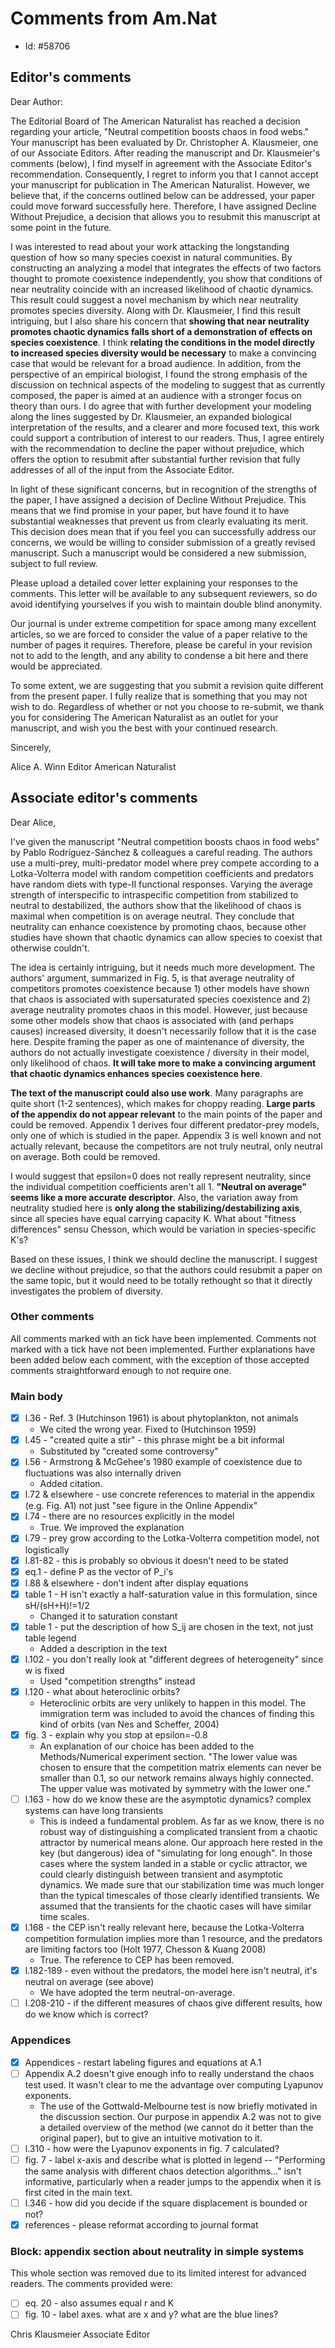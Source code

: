 # Comments from Am.Nat
- Id:  #58706


## Editor's comments

Dear Author:

The Editorial Board of The American Naturalist has reached a decision regarding your article, "Neutral competition boosts chaos in food webs."  Your manuscript has been evaluated by Dr. Christopher A. Klausmeier, one of our Associate Editors. After reading the manuscript and Dr. Klausmeier's comments (below), I find myself in agreement with the Associate Editor's recommendation. Consequently, I regret to inform you that I cannot accept your manuscript for publication in The American Naturalist. However, we believe that, if the concerns outlined below can be addressed, your paper could move forward successfully here. Therefore, I have assigned Decline Without Prejudice, a decision that allows you to resubmit this manuscript at some point in the future.

I was interested to read about your work attacking the longstanding question of how so many species coexist in natural communities. By constructing an analyzing a model that integrates the effects of two factors thought to promote coexistence independently, you show that conditions of near neutrality coincide with an increased likelihood of chaotic dynamics. This result could suggest a novel mechanism by which near neutrality promotes species diversity. Along with Dr. Klausmeier, I find this result intriguing, but I also share his concern that **showing that near neutrality promotes chaotic dynamics falls short of a demonstration of effects on species coexistence**. I think **relating the conditions in the model directly to increased species diversity would be necessary** to make a convincing case that would be relevant for a broad audience. In addition, from the perspective of an empirical biologist, I found the strong emphasis of the discussion on technical aspects of the modeling to suggest that as currently composed, the paper is aimed at an audience with a stronger focus on theory than ours. I do agree that with further development your modeling along the lines suggested by Dr. Klausmeier, an expanded biological interpretation of the results, and a clearer and more focused text, this work could support a contribution of interest to our readers. Thus, I agree entirely with the recommendation to decline the paper without prejudice, which offers the option to resubmit after substantial further revision that fully addresses of all of the input from the Associate Editor.

In light of these significant concerns, but in recognition of the strengths of the paper, I have assigned a decision of Decline Without Prejudice. This means that we find promise in your paper, but have found it to have substantial weaknesses that prevent us from clearly evaluating its merit. This decision does mean that if you feel you can successfully address our concerns, we would be willing to consider submission of a greatly revised manuscript. Such a manuscript would be considered a new submission, subject to full review.

Please upload a detailed cover letter explaining your responses to the comments. This letter will be available to any subsequent reviewers, so do avoid identifying yourselves if you wish to maintain double blind anonymity.

Our journal is under extreme competition for space among many excellent articles, so we are forced to consider the value of a paper relative to the number of pages it requires. Therefore, please be careful in your revision not to add to the length, and any ability to condense a bit here and there would be appreciated.

To some extent, we are suggesting that you submit a revision quite different from the present paper. I fully realize that is something that you may not wish to do. Regardless of whether or not you choose to re-submit, we thank you for considering The American Naturalist as an outlet for your manuscript, and wish you the best with your continued research.

Sincerely,

Alice A. Winn
Editor
American Naturalist

## Associate editor's comments

Dear Alice,

I've given the manuscript "Neutral competition boosts chaos in food webs" by Pablo Rodríguez-Sánchez & colleagues a careful reading.  The authors use a multi-prey, multi-predator model where prey compete according to a Lotka-Volterra model with random competition coefficients and predators have random diets with type-II functional responses.  Varying the average strength of interspecific to intraspecific competition from stabilized to neutral to destabilized, the authors show that the likelihood of chaos is maximal when competition is on average neutral.  They conclude that neutrality can enhance coexistence by promoting chaos, because other studies have shown that chaotic dynamics can allow species to coexist that otherwise couldn't.

The idea is certainly intriguing, but it needs much more development. The authors' argument, summarized in Fig. 5, is that average neutrality of competitors promotes coexistence because 1) other models have shown that chaos is associated with supersaturated species coexistence and 2) average neutrality promotes chaos in this model.  However, just because some other models show that chaos is associated with (and perhaps causes) increased diversity, it doesn't necessarily follow that it is the case here.  Despite framing the paper as one of maintenance of diversity, the authors do not actually investigate coexistence / diversity in their model, only likelihood of chaos. **It will take more to make a convincing argument that chaotic dynamics enhances species coexistence here**.

**The text of the manuscript could also use work**. Many paragraphs are quite short (1-2 sentences), which makes for choppy reading. **Large parts of the appendix do not appear relevant** to the main points of the paper and could be removed.  Appendix 1 derives four different predator-prey models, only one of which is studied in the paper.  Appendix 3 is well known and not actually relevant, because the competitors are not truly neutral, only neutral on average. Both could be removed.

I would suggest that epsilon=0 does not really represent neutrality, since the individual competition coefficients aren't all 1. **"Neutral on average" seems like a more accurate descriptor**.  Also, the variation away from neutrality studied here is **only along the stabilizing/destabilizing axis**, since all species have equal carrying capacity K. What about "fitness differences" sensu Chesson, which would be variation in species-specific K's?

Based on these issues, I think we should decline the manuscript.  I suggest we decline without prejudice, so that the authors could resubmit a paper on the same topic, but it would need to be totally rethought so that it directly investigates the problem of diversity.

### Other comments

All comments marked with an tick have been implemented. Comments not marked with a tick have not been implemented. Further explanations have been added below each comment, with the exception of those accepted comments straightforward enough to not require one.

### Main body

- [x] l.36 - Ref. 3 (Hutchinson 1961) is about phytoplankton, not animals
  - We cited the wrong year. Fixed to (Hutchinson 1959)
- [x] l.45 - "created quite a stir" - this phrase might be a bit informal
  - Substituted by "created some controversy"
- [x] l.56 - Armstrong & McGehee's 1980 example of coexistence due to fluctuations was also internally driven
  - Added citation.
- [x] l.72 & elsewhere - use concrete references to material in the appendix (e.g. Fig. A1) not just "see figure in the Online Appendix"
- [x] l.74 - there are no resources explicitly in the model
  - True. We improved the explanation
- [x] l.79 - prey grow according to the Lotka-Volterra competition model, not logistically
- [x] l.81-82 - this is probably so obvious it doesn't need to be stated
- [x] eq.1 - define P as the vector of P_i's
- [x] l.88 & elsewhere - don't indent after display equations
- [x] table 1 - H isn't exactly a half-saturation value in this formulation, since sH/(sH+H)!=1/2
  - Changed it to saturation constant
- [x] table 1 - put the description of how S_ij are chosen in the text, not just table legend
  - Added a description in the text
- [x] l.102 - you don't really look at "different degrees of heterogeneity" since w is fixed
  - Used "competition strengths" instead
- [x] l.120 - what about heteroclinic orbits?
  - Heteroclinic orbits are very unlikely to happen in this model. The immigration term was included to avoid the chances of finding this kind of orbits (van Nes and Scheffer, 2004)
- [x] fig. 3 - explain why you stop at epsilon=-0.8
  - An explanation of our choice has been added to the Methods/Numerical experiment section. "The lower value was chosen to ensure that the competition matrix elements can never be smaller than 0.1, so our network remains always highly connected. The upper value was motivated by symmetry with the lower one."
- [ ] l.163 - how do we know these are the asymptotic dynamics?  complex systems can have long transients
  - This is indeed a fundamental problem. As far as we know, there is no robust way of distinguishing a complicated transient from a chaotic attractor by numerical means alone. Our approach here rested in the key (but dangerous) idea of "simulating for long enough". In those cases where the system landed in a stable or cyclic attractor, we could clearly distinguish between transient and asymptotic dynamics. We made sure that our stabilization time was much longer than the typical timescales of those clearly identified transients. We assumed that the transients for the chaotic cases will have similar time scales.
- [x] l.168 - the CEP isn't really relevant here, because the Lotka-Volterra competition formulation implies more than 1 resource, and the predators are limiting factors too (Holt 1977, Chesson & Kuang 2008)
  - True. The reference to CEP has been removed.
- [x] l.182-189 - even without the predators, the model here isn't neutral, it's neutral on average (see above)
  - We have adopted the term neutral-on-average.
- [ ] l.208-210 - if the different measures of chaos give different results, how do we know which is correct?

### Appendices

- [x] Appendices - restart labeling figures and equations at A.1
- [ ] Appendix A.2 doesn't give enough info to really understand the chaos test used. It wasn't clear to me the advantage over computing Lyapunov exponents.
  - The use of the Gottwald-Melbourne test is now briefly motivated in the discussion section. Our purpose in appendix A.2 was not to give a detailed overview of the method (we cannot do it better than the original paper), but to give an intuitive motivation to it.
- [ ] l.310 - how were the Lyapunov exponents in fig. 7 calculated?
- [ ] fig. 7 - label x-axis and describe what is plotted in legend -- "Performing the same analysis with different chaos detection algorithms..." isn't informative, particularly when a reader jumps to the appendix when it is first cited in the main text.
- [ ] l.346 - how did you decide if the square displacement is bounded or not?
- [x] references - please reformat according to journal format

### Block: appendix section about neutrality in simple systems
This whole section was removed due to its limited interest for advanced readers. The comments provided were:

- [ ] eq. 20 - also assumes equal r and K
- [ ] fig. 10 - label axes.  what are x and y?  what are the blue lines?

Chris Klausmeier
Associate Editor
